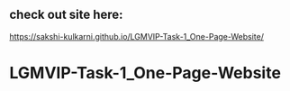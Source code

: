 ## check out site here: 
https://sakshi-kulkarni.github.io/LGMVIP-Task-1_One-Page-Website/

# LGMVIP-Task-1_One-Page-Website
